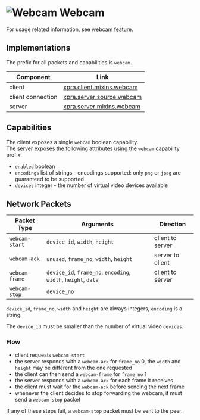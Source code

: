 # ![Webcam](../images/icons/webcam.png) Webcam

For usage related information, see [webcam feature](../Features/Webcam.md).


## Implementations

The prefix for all packets and capabilities is `webcam`.

| Component         | Link                                                                                                   |
|-------------------|--------------------------------------------------------------------------------------------------------|
| client            | [xpra.client.mixins.webcam](https://github.com/Xpra-org/xpra/blob/master/xpra/client/mixins/webcam.py) |
| client connection | [xpra.server.source.webcam](https://github.com/Xpra-org/xpra/blob/master/xpra/server/source/webcam.py) |
| server            | [xpra.server.mixins.webcam](https://github.com/Xpra-org/xpra/blob/master/xpra/server/mixins/webcam.py) |


## Capabilities

The client exposes a single `webcam` boolean capability. \
The server exposes the following attributes using the  `webcam` capability prefix:
* `enabled` boolean
* `encodings` list of strings - encodings supported: only `png` or `jpeg` are guaranteed to be supported
* `devices` integer - the number of virtual video devices available


## Network Packets

| Packet Type           | Arguments                                                      | Direction        |
|-----------------------|----------------------------------------------------------------|------------------|
| `webcam-start`        | `device_id`, `width`, `height`                                 | client to server |
| `webcam-ack`          | `unused`, `frame_no`, `width`, `height`                        | server to client |
| `webcam-frame`        | `device_id`, `frame_no`, `encoding`, `width`, `height`, `data` | client to server |
| `webcam-stop`         | `device_no`                                                    |

`device_id`, `frame_no`, `width` and `height` are always integers, `encoding` is a string.

The `device_id` must be smaller than the number of virtual video `devices`.


### Flow

* client requests `webcam-start`
* the server responds with a `webcam-ack` for `frame_no` 0, the `width` and `height` may be different from the one requested
* the client can then send a `webcam-frame` for `frame_no` 1
* the server responds with a `webcam-ack` for each frame it receives
* the client must wait for the `webcam-ack` before sending the next frame
* whenever the client decides to stop forwarding the webcam, it must send a `webcam-stop` packet

If any of these steps fail, a `webcam-stop` packet must be sent to the peer.
